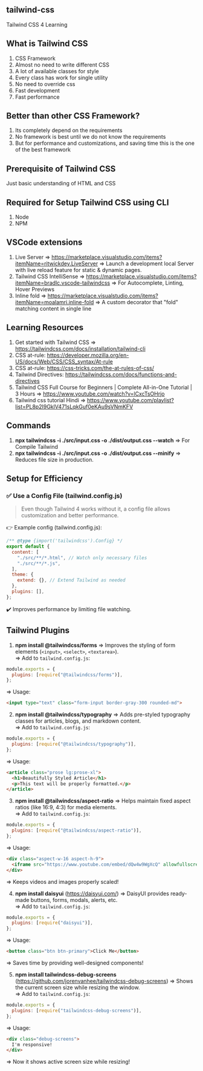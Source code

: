 ## tailwind-css
Tailwind CSS 4 Learning

## What is Tailwind CSS
1) CSS Framework
2) Almost no need to write different CSS
3) A lot of available classes for style
4) Every class has work for single utility
5) No need to override css
6) Fast development
7) Fast performance

## Better than other CSS Framework?
1) Its completely depend on the requirements
2) No framework is best until we do not know the requirements
3) But for performance and customizations, and saving time this is the one of the best framework

## Prerequisite of Tailwind CSS
Just basic understanding of HTML and CSS

## Required for Setup Tailwind CSS using CLI
1) Node
2) NPM

## VSCode extensions
1) Live Server => https://marketplace.visualstudio.com/items?itemName=ritwickdey.LiveServer
=> Launch a development local Server with live reload feature for static & dynamic pages.
2) Tailwind CSS IntelliSense => https://marketplace.visualstudio.com/items?itemName=bradlc.vscode-tailwindcss
=> For Autocomplete, Linting, Hover Previews
3) Inline fold => https://marketplace.visualstudio.com/items?itemName=moalamri.inline-fold
=> A custom decorator that "fold" matching content in single line

## Learning Resources
1) Get started with Tailwind CSS => https://tailwindcss.com/docs/installation/tailwind-cli
2) CSS at-rule: https://developer.mozilla.org/en-US/docs/Web/CSS/CSS_syntax/At-rule
3) CSS at-rule: https://css-tricks.com/the-at-rules-of-css/
4) Tailwind Directives: https://tailwindcss.com/docs/functions-and-directives
5) Tailwind CSS Full Course for Beginners | Complete All-in-One Tutorial | 3 Hours =>  https://www.youtube.com/watch?v=lCxcTsOHrjo
6) Tailwind css tutorial Hindi => https://www.youtube.com/playlist?list=PL8p2I9GklV471sLqkGuf0eKAu9sVNmKFV

## Commands
1) **npx tailwindcss -i ./src/input.css -o ./dist/output.css --watch**
=> For Compile Tailwind
2) **npx tailwindcss -i ./src/input.css -o ./dist/output.css --minify**
=> Reduces file size in production.

## Setup for Efficiency
### ✅ Use a Config File (tailwind.config.js)
> Even though Tailwind 4 works without it, a config file allows customization and better performance.

👉 Example config (tailwind.config.js):
```javascript
/** @type {import('tailwindcss').Config} */
export default {
  content: [
    "./src/**/*.html", // Watch only necessary files
    "./src/**/*.js",
  ],
  theme: {
    extend: {}, // Extend Tailwind as needed
  },
  plugins: [],
};
```
✔️ Improves performance by limiting file watching.

## Tailwind Plugins
1) **npm install @tailwindcss/forms**
=> Improves the styling of form elements (`<input>`, `<select>`, `<textarea>`).  
=> Add to `tailwind.config.js`:

```javascript
module.exports = {
  plugins: [require("@tailwindcss/forms")],
};
```

=> Usage:

```html
<input type="text" class="form-input border-gray-300 rounded-md">
```

2) **npm install @tailwindcss/typography**
=> Adds pre-styled typography classes for articles, blogs, and markdown content.  
=> Add to `tailwind.config.js`:

```javascript
module.exports = {
  plugins: [require("@tailwindcss/typography")],
};
```

=> Usage:

```html
<article class="prose lg:prose-xl">
  <h1>Beautifully Styled Article</h1>
  <p>This text will be properly formatted.</p>
</article>
```

3) **npm install @tailwindcss/aspect-ratio**
=> Helps maintain fixed aspect ratios (like 16:9, 4:3) for media elements.  
=> Add to `tailwind.config.js`:

```javascript
module.exports = {
  plugins: [require("@tailwindcss/aspect-ratio")],
};
```

=> Usage:
```html
<div class="aspect-w-16 aspect-h-9">
  <iframe src="https://www.youtube.com/embed/dQw4w9WgXcQ" allowfullscreen></iframe>
</div>
```

=> Keeps videos and images properly scaled!

4) **npm install daisyui** (https://daisyui.com/)
=> DaisyUI provides ready-made buttons, forms, modals, alerts, etc.  
=> Add to ``tailwind.config.js``:

```javascript
module.exports = {
  plugins: [require("daisyui")],
};
```

=> Usage:
```html
<button class="btn btn-primary">Click Me</button>
```

=> Saves time by providing well-designed components!

5) **npm install tailwindcss-debug-screens** (https://github.com/jorenvanhee/tailwindcss-debug-screens)
=> Shows the current screen size while resizing the window.  
=> Add to `tailwind.config.js`:

```javascript
module.exports = {
  plugins: [require("tailwindcss-debug-screens")],
};
```

=> Usage:
```html
<div class="debug-screens">
  I'm responsive!
</div>
```

=> Now it shows active screen size while resizing!